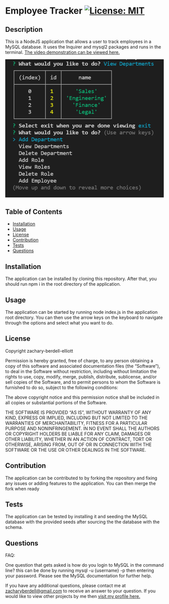 # Employee Tracker [![License: MIT](https://img.shields.io/badge/License-MIT-yellow.svg)](https://opensource.org/licenses/MIT)

## Description
This is a NodeJS application that allows a user to track employees in a MySQL database. It uses the Inquirer and mysql2 packages and runs in the terminal. [The video demonstration can be viewed here.](https://drive.google.com/file/d/11BOXYFVIfetKEe6Ga7j14M53nRiXyfvN/view?usp=sharing)

![Image of the app](./assets/app-image.png)

## Table of Contents
* [Installation](#installation)
* [Usage](#usage)
* [License](#license)
* [Contribution](#contribution)
* [Tests](#tests)
* [Questions](#questions)

## Installation 
The application can be installed by cloning this repository. After that, you should run npm i in the root directory of the application.

## Usage 
The application can be started by running node index.js in the application root directory. You can then use the arrow keys on the keyboard to navigate through the options and select what you want to do.

## License 
Copyright zachary-berdell-elliott

Permission is hereby granted, free of charge, to any person obtaining a copy of this software and associated documentation files (the “Software”), to deal in the Software without restriction, including without limitation the rights to use, copy, modify, merge, publish, distribute, sublicense, and/or sell copies of the Software, and to permit persons to whom the Software is furnished to do so, subject to the following conditions:

  The above copyright notice and this permission notice shall be included in all copies or substantial portions of the Software.
    
  THE SOFTWARE IS PROVIDED “AS IS”, WITHOUT WARRANTY OF ANY KIND, EXPRESS OR IMPLIED, INCLUDING BUT NOT LIMITED TO THE WARRANTIES OF MERCHANTABILITY, FITNESS FOR A PARTICULAR PURPOSE AND NONINFRINGEMENT. IN NO EVENT SHALL THE AUTHORS OR COPYRIGHT HOLDERS BE LIABLE FOR ANY CLAIM, DAMAGES OR OTHER LIABILITY, WHETHER IN AN ACTION OF CONTRACT, TORT OR OTHERWISE, ARISING FROM, OUT OF OR IN CONNECTION WITH THE SOFTWARE OR THE USE OR OTHER DEALINGS IN THE SOFTWARE.

## Contribution 
The application can be contributed to by forking the repository and fixing any issues or adding features to the application. You can then merge the fork when ready

## Tests 
The application can be tested by installing it and seeding the MySQL database with the provided seeds after sourcing the the database with the schema.

## Questions 
FAQ: 

One question that gets asked is how do you login to MySQL in the command line? this can be done by running mysql -u {username} -p then entering your password. Please see the MySQL documentation for further help.

If you have any additional questions, please contact me at zacharyberdell@gmail.com to receive an answer to your question. If you would like to view other projects by me then [visit my profile here.](https://github.com/zachary-berdell-elliott)
